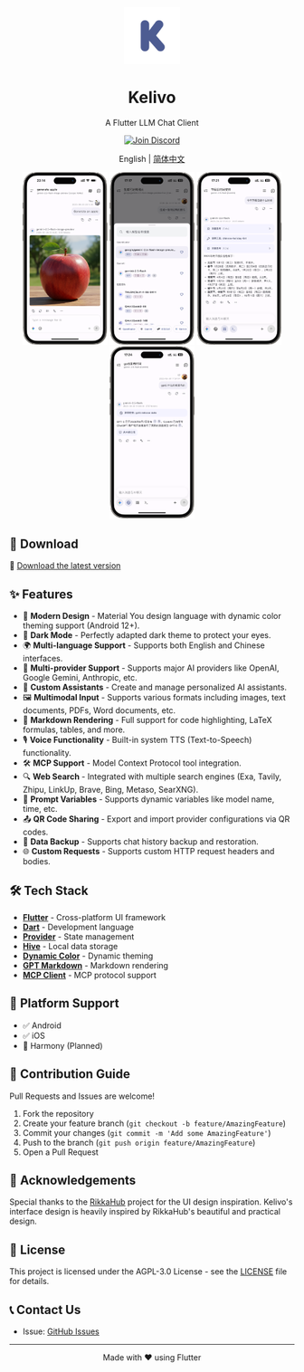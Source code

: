 <div align="center">
  <img src="assets/app_icon_foreground.svg" alt="Kelivo Icon" width="100" />
  <h1>Kelivo</h1>

A Flutter LLM Chat Client

  <a href="https://discord.gg/Tb8DyvvV5T" target="_blank">
    <img src="https://img.shields.io/badge/Join%20our%20Discord-5865F2?style=for-the-badge&logo=discord&logoColor=white" alt="Join Discord"/>
  </a>


English | [简体中文](README_ZH_CN.md)
</div>

<div align="center">
  <img src="docx/screenshot_1.png" alt="Chat Screen" width="150" />
  <img src="docx/screenshot_2.png" alt="Model Selection" width="150" />
  <img src="docx/screenshot_3.png" alt="Tool Calling" width="150" />
  <img src="docx/screenshot_4.png" alt="Web Search" width="150" />
</div>

## 🚀 Download

🔗 [Download the latest version](https://github.com/Chevey339/kelivo/releases/latest)

## ✨ Features

- 🎨 **Modern Design** - Material You design language with dynamic color theming support (Android 12+).
- 🌙 **Dark Mode** - Perfectly adapted dark theme to protect your eyes.
- 🌍 **Multi-language Support** - Supports both English and Chinese interfaces.
- 🔄 **Multi-provider Support** - Supports major AI providers like OpenAI, Google Gemini, Anthropic, etc.
- 🤖 **Custom Assistants** - Create and manage personalized AI assistants.
- 🖼️ **Multimodal Input** - Supports various formats including images, text documents, PDFs, Word documents, etc.
- 📝 **Markdown Rendering** - Full support for code highlighting, LaTeX formulas, tables, and more.
- 🎙️ **Voice Functionality** - Built-in system TTS (Text-to-Speech) functionality.
- 🛠️ **MCP Support** - Model Context Protocol tool integration.
- 🔍 **Web Search** - Integrated with multiple search engines (Exa, Tavily, Zhipu, LinkUp, Brave, Bing, Metaso, SearXNG).
- 🧩 **Prompt Variables** - Supports dynamic variables like model name, time, etc.
- 📤 **QR Code Sharing** - Export and import provider configurations via QR codes.
- 💾 **Data Backup** - Supports chat history backup and restoration.
- 🌐 **Custom Requests** - Supports custom HTTP request headers and bodies.

## 🛠️ Tech Stack

- **[Flutter](https://flutter.dev/)** - Cross-platform UI framework
- **[Dart](https://dart.dev/)** - Development language
- **[Provider](https://pub.dev/packages/provider)** - State management
- **[Hive](https://pub.dev/packages/hive)** - Local data storage
- **[Dynamic Color](https://pub.dev/packages/dynamic_color)** - Dynamic theming
- **[GPT Markdown](https://pub.dev/packages/gpt_markdown)** - Markdown rendering
- **[MCP Client](https://pub.dev/packages/mcp_client)** - MCP protocol support

## 📱 Platform Support

- ✅ Android
- ✅ iOS
- 🚧 Harmony (Planned)

## 🤝 Contribution Guide

Pull Requests and Issues are welcome!

1. Fork the repository
2. Create your feature branch (`git checkout -b feature/AmazingFeature`)
3. Commit your changes (`git commit -m 'Add some AmazingFeature'`)
4. Push to the branch (`git push origin feature/AmazingFeature`)
5. Open a Pull Request

## 💖 Acknowledgements

Special thanks to the [RikkaHub](https://github.com/re-ovo/rikkahub) project for the UI design inspiration. Kelivo's interface design is heavily inspired by RikkaHub's beautiful and practical design.

## 📄 License

This project is licensed under the AGPL-3.0 License - see the [LICENSE](LICENSE) file for details.

## 📞 Contact Us

- Issue: [GitHub Issues](https://github.com/Chevey339/kelivo/issues)

---

<div align="center">
Made with ❤️ using Flutter
</div>